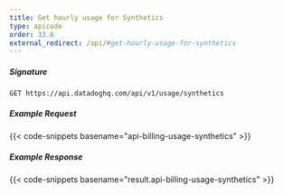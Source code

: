 ```yaml
---
title: Get hourly usage for Synthetics
type: apicode
order: 33.6
external_redirect: /api/#get-hourly-usage-for-synthetics
---
```


##### Signature
`GET https://api.datadoghq.com/api/v1/usage/synthetics`
##### Example Request
{{< code-snippets basename="api-billing-usage-synthetics" >}}
##### Example Response
{{< code-snippets basename="result.api-billing-usage-synthetics" >}}
